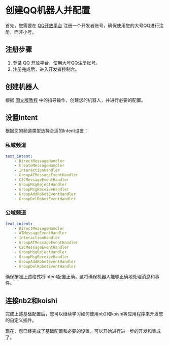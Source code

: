 # 创建QQ机器人并配置

首先，您需要在 [QQ开放平台](https://q.qq.com/qqbot/) 注册一个开发者账号，确保使用您的大号QQ进行注册，而非小号。

## 注册步骤

1. 登录 QQ 开放平台，使用大号QQ注册账号。
2. 注册完成后，进入开发者控制台。

## 创建机器人

根据 [图文版教程](https://www.yuque.com/km57bt/hlhnxg/hoxlh53gg11h7r3l) 中的指导操作，创建您的机器人，并进行必要的配置。

## 设置Intent

根据您的频道类型选择合适的Intent设置：

### 私域频道

```yaml
text_intent:
    - DirectMessageHandler
    - CreateMessageHandler
    - InteractionHandler
    - GroupATMessageEventHandler
    - C2CMessageEventHandler
    - GroupMsgRejectHandler
    - GroupMsgReceiveHandler
    - GroupAddRobotEventHandler
    - GroupDelRobotEventHandler
```

### 公域频道

```yaml
text_intent:
    - DirectMessageHandler
    - ATMessageEventHandler
    - InteractionHandler
    - GroupATMessageEventHandler
    - C2CMessageEventHandler
    - GroupMsgRejectHandler
    - GroupMsgReceiveHandler
    - GroupAddRobotEventHandler
    - GroupDelRobotEventHandler
```

确保按照上述格式将Intent配置正确，这将确保机器人能够正确地处理消息和事件。

## 连接nb2和koishi

完成上述基础配置后，您可以继续学习如何使用nb2和koishi等应用程序来开发您的自定义插件。

现在，您已经完成了基础配置和必要的设置，可以开始进行进一步的开发和集成了。
